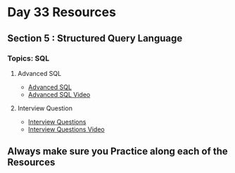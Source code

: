 # Day 33 Resources 

## Section 5 : Structured Query Language

### Topics: SQL

1. Advanced SQL
    * [Advanced SQL](https://learnsql.com/blog/what-is-advanced-sql/)
    * [Advanced SQL Video ](https://www.youtube.com/watch?v=ftnpM_RO0Jc&t=4693s)


2. Interview Question 
    * [Interview Questions](https://www.edureka.co/blog/interview-questions/sql-interview-questions)
    * [Interview Questions Video](https://www.youtube.com/watch?v=L-URbfgxBMQ)

## Always make sure you Practice along each of the Resources 


